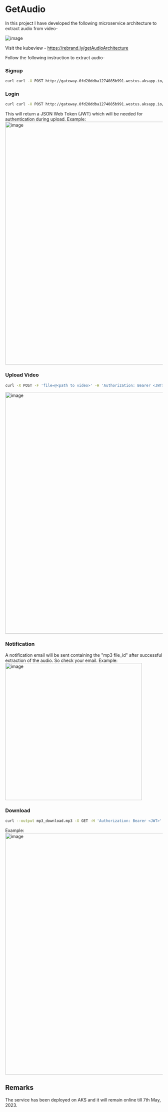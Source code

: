 # GetAudio

In this project I have developed the following microservice architecture to extract audio from video-

![image](https://user-images.githubusercontent.com/40586752/232266615-fb91d8e9-aa5f-4105-aad2-0f51986f5385.png)

Visit the kubeview - https://rebrand.ly/getAudioArchitecture

Follow the following instruction to extract audio-

### Signup
```bash
curl curl -X POST http://gateway.0fd20ddba1274085b991.westus.aksapp.io/signup -u <email>:<password>
```

### Login

```bash
curl curl -X POST http://gateway.0fd20ddba1274085b991.westus.aksapp.io/signup -u <email>:<password>
```
This will return a JSON Web Token (JWT) which will be needed for authentication during upload.
Example:
<img width="774" alt="image" src="https://user-images.githubusercontent.com/40586752/232266284-7e63b613-68a3-40ec-bf1b-1dffe5f3f1ad.png">


### Upload Video

```bash
curl -X POST -F 'file=@<path to video>' -H 'Authorization: Bearer <JWT>' http://gateway.0fd20ddba1274085b991.westus.aksapp.io/upload
```
<img width="770" alt="image" src="https://user-images.githubusercontent.com/40586752/232266108-83efa8aa-94f6-422f-8443-1fd6394fdcf5.png">


### Notification
A notification email will be sent containing the "mp3 file_id" after successful extraction of the audio. So check your email.
Example:
<img width="437" alt="image" src="https://user-images.githubusercontent.com/40586752/232266134-1953f7d6-cdc7-4d87-93a4-8ff5ddbee377.png">

### Download

```bash
curl --output mp3_download.mp3 -X GET -H 'Authorization: Bearer <JWT>' "http://gateway.0fd20ddba1274085b991.westus.aksapp.io/download?fid=<mp3 file_id>"
```
Example:
<img width="770" alt="image" src="https://user-images.githubusercontent.com/40586752/232266098-f454adcd-981e-4371-be56-3fd796b0453e.png">



## Remarks
The service has been deployed on AKS and it will remain online till 7th May, 2023.
